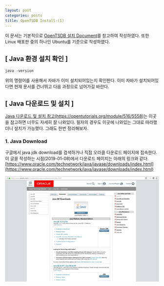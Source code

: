 ```yaml
---
layout: post
categories: posts
title: OpenTSDB Install-(1)
---
```


이 문서는 기본적으로 [OpenTSDB 설치 Document](http://opentsdb.net/docs/build/html/installation.html)를 참고하여 작성하였다. 또한 Linux 배포판 중의 하나인 Ubuntu를 기준으로 작성하였다.

## [ Java 환경 설치 확인 ]
```
java -version
```
위의 명령어를 사용해서 자바가 이미 설치되어있는지 확인한다. 이미 자바가 설치되어있다면 현재 문서를 건너뛰고 다음 과정으로 넘어가길 바란다.

## [ Java 다운로드 및 설치 ]

[Java 다운로드 및 설치 참고(https://opentutorials.org/module/516/5558)](https://opentutorials.org/module/516/5558)는 이곳을 참고하면 너무도 자세히 잘 나와있다. 필자의 경우도 이곳에 나와있는 그대로 따라했더니 설치가 가능했다. 그래도 한번 정리해보자.

### 1. Java Download
구글에서 java jdk download를 검색하거나 직접 오라클 다운로드 페이지에 접속한다. 이 글을 작성하는 시점(2019-01-08)에서 다운로드 페이지는 아래의 링크와 같다.<br/>
[https://www.oracle.com/technetwork/java/javase/downloads/index.html](https://www.oracle.com/technetwork/java/javase/downloads/index.html)

![800x400](../../assets/img/post/install_opentsdb_1_oracle_page.jpeg)



